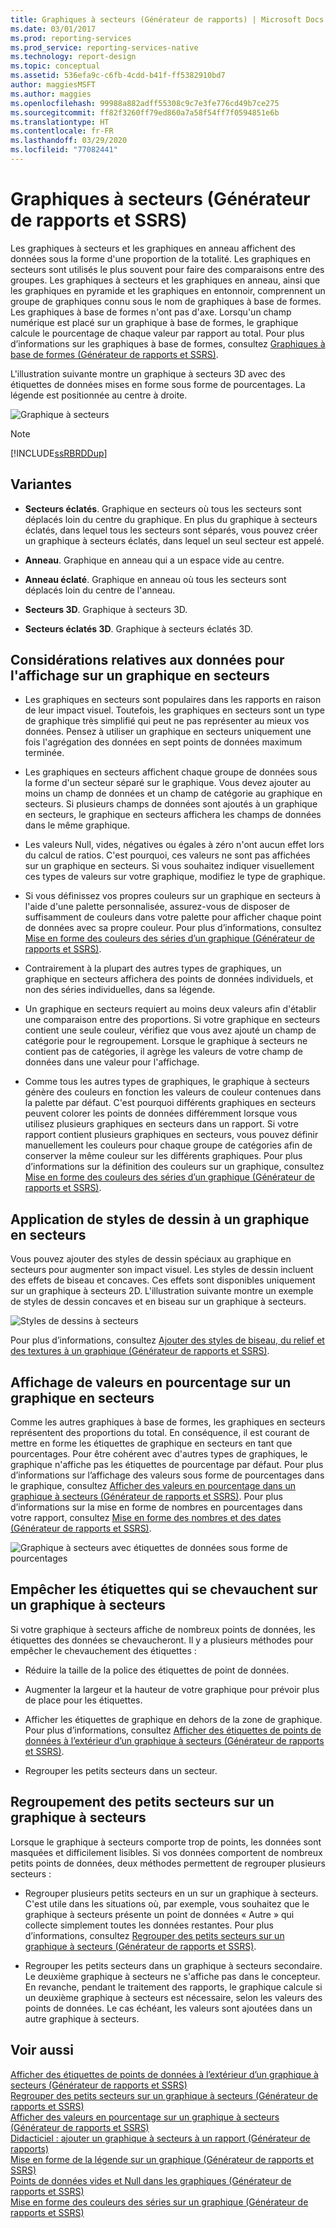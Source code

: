 ```yaml
---
title: Graphiques à secteurs (Générateur de rapports) | Microsoft Docs
ms.date: 03/01/2017
ms.prod: reporting-services
ms.prod_service: reporting-services-native
ms.technology: report-design
ms.topic: conceptual
ms.assetid: 536efa9c-c6fb-4cdd-b41f-ff5382910bd7
author: maggiesMSFT
ms.author: maggies
ms.openlocfilehash: 99988a882adff55308c9c7e3fe776cd49b7ce275
ms.sourcegitcommit: ff82f3260ff79ed860a7a58f54ff7f0594851e6b
ms.translationtype: HT
ms.contentlocale: fr-FR
ms.lasthandoff: 03/29/2020
ms.locfileid: "77082441"
---
```

# <a name="pie-charts-report-builder-and-ssrs"></a>Graphiques à secteurs (Générateur de rapports et SSRS)
  Les graphiques à secteurs et les graphiques en anneau affichent des données sous la forme d'une proportion de la totalité. Les graphiques en secteurs sont utilisés le plus souvent pour faire des comparaisons entre des groupes. Les graphiques à secteurs et les graphiques en anneau, ainsi que les graphiques en pyramide et les graphiques en entonnoir, comprennent un groupe de graphiques connu sous le nom de graphiques à base de formes. Les graphiques à base de formes n'ont pas d'axe. Lorsqu'un champ numérique est placé sur un graphique à base de formes, le graphique calcule le pourcentage de chaque valeur par rapport au total. Pour plus d’informations sur les graphiques à base de formes, consultez [Graphiques à base de formes &#40;Générateur de rapports et SSRS&#41;](../../reporting-services/report-design/shape-charts-report-builder-and-ssrs.md).  
  
 L'illustration suivante montre un graphique à secteurs 3D avec des étiquettes de données mises en forme sous forme de pourcentages.  La légende est positionnée au centre à droite.  
  
 ![Graphique à secteurs](../../reporting-services/report-design/media/piechart.gif "Graphique à secteurs")  
  
> [!NOTE]  
>  [!INCLUDE[ssRBRDDup](../../includes/ssrbrddup-md.md)]  
  
## <a name="variations"></a>Variantes  
  
-   **Secteurs éclatés**. Graphique en secteurs où tous les secteurs sont déplacés loin du centre du graphique. En plus du graphique à secteurs éclatés, dans lequel tous les secteurs sont séparés, vous pouvez créer un graphique à secteurs éclatés, dans lequel un seul secteur est appelé.  
  
-   **Anneau**. Graphique en anneau qui a un espace vide au centre.  
  
-   **Anneau éclaté**. Graphique en anneau où tous les secteurs sont déplacés loin du centre de l'anneau.  
  
-   **Secteurs 3D**. Graphique à secteurs 3D.  
  
-   **Secteurs éclatés 3D**. Graphique à secteurs éclatés 3D.  
  
## <a name="data-considerations-for-display-on-a-pie-chart"></a>Considérations relatives aux données pour l'affichage sur un graphique en secteurs  
  
-   Les graphiques en secteurs sont populaires dans les rapports en raison de leur impact visuel. Toutefois, les graphiques en secteurs sont un type de graphique très simplifié qui peut ne pas représenter au mieux vos données. Pensez à utiliser un graphique en secteurs uniquement une fois l'agrégation des données en sept points de données maximum terminée.  
  
-   Les graphiques en secteurs affichent chaque groupe de données sous la forme d'un secteur séparé sur le graphique. Vous devez ajouter au moins un champ de données et un champ de catégorie au graphique en secteurs. Si plusieurs champs de données sont ajoutés à un graphique en secteurs, le graphique en secteurs affichera les champs de données dans le même graphique.  
  
-   Les valeurs Null, vides, négatives ou égales à zéro n'ont aucun effet lors du calcul de ratios. C'est pourquoi, ces valeurs ne sont pas affichées sur un graphique en secteurs. Si vous souhaitez indiquer visuellement ces types de valeurs sur votre graphique, modifiez le type de graphique.  
  
-   Si vous définissez vos propres couleurs sur un graphique en secteurs à l'aide d'une palette personnalisée, assurez-vous de disposer de suffisamment de couleurs dans votre palette pour afficher chaque point de données avec sa propre couleur. Pour plus d’informations, consultez [Mise en forme des couleurs des séries d’un graphique &#40;Générateur de rapports et SSRS&#41;](../../reporting-services/report-design/formatting-series-colors-on-a-chart-report-builder-and-ssrs.md).  
  
-   Contrairement à la plupart des autres types de graphiques, un graphique en secteurs affichera des points de données individuels, et non des séries individuelles, dans sa légende.  
  
-   Un graphique en secteurs requiert au moins deux valeurs afin d'établir une comparaison entre des proportions. Si votre graphique en secteurs contient une seule couleur, vérifiez que vous avez ajouté un champ de catégorie pour le regroupement. Lorsque le graphique à secteurs ne contient pas de catégories, il agrège les valeurs de votre champ de données dans une valeur pour l'affichage.  
  
-   Comme tous les autres types de graphiques, le graphique à secteurs génère des couleurs en fonction les valeurs de couleur contenues dans la palette par défaut. C'est pourquoi différents graphiques en secteurs peuvent colorer les points de données différemment lorsque vous utilisez plusieurs graphiques en secteurs dans un rapport. Si votre rapport contient plusieurs graphiques en secteurs, vous pouvez définir manuellement les couleurs pour chaque groupe de catégories afin de conserver la même couleur sur les différents graphiques. Pour plus d’informations sur la définition des couleurs sur un graphique, consultez [Mise en forme des couleurs des séries d’un graphique &#40;Générateur de rapports et SSRS&#41;](../../reporting-services/report-design/formatting-series-colors-on-a-chart-report-builder-and-ssrs.md).  
  
## <a name="applying-drawing-styles-to-a-pie-chart"></a>Application de styles de dessin à un graphique en secteurs  
 Vous pouvez ajouter des styles de dessin spéciaux au graphique en secteurs pour augmenter son impact visuel. Les styles de dessin incluent des effets de biseau et concaves. Ces effets sont disponibles uniquement sur un graphique à secteurs 2D. L'illustration suivante montre un exemple de styles de dessin concaves et en biseau sur un graphique à secteurs.  
  
 ![Styles de dessins à secteurs](../../reporting-services/report-design/media/rs-piedrawingeffects-concave2.gif "Styles de dessins à secteurs")  
  
 Pour plus d’informations, consultez [Ajouter des styles de biseau, du relief et des textures à un graphique &#40;Générateur de rapports et SSRS&#41;](../../reporting-services/report-design/chart-effects-add-bevel-emboss-or-texture-report-builder.md).  
  
## <a name="displaying-percentage-values-on-a-pie-chart"></a>Affichage de valeurs en pourcentage sur un graphique en secteurs  
 Comme les autres graphiques à base de formes, les graphiques en secteurs représentent des proportions du total. En conséquence, il est courant de mettre en forme les étiquettes de graphique en secteurs en tant que pourcentages. Pour être cohérent avec d'autres types de graphiques, le graphique n'affiche pas les étiquettes de pourcentage par défaut. Pour plus d’informations sur l’affichage des valeurs sous forme de pourcentages dans le graphique, consultez [Afficher des valeurs en pourcentage dans un graphique à secteurs &#40;Générateur de rapports et SSRS&#41;](../../reporting-services/report-design/display-percentage-values-on-a-pie-chart-report-builder-and-ssrs.md). Pour plus d’informations sur la mise en forme de nombres en pourcentages dans votre rapport, consultez [Mise en forme des nombres et des dates &#40;Générateur de rapports et SSRS&#41;](../../reporting-services/report-design/formatting-numbers-and-dates-report-builder-and-ssrs.md).  
  
 ![Graphique à secteurs avec étiquettes de données sous forme de pourcentages](../../reporting-services/report-design/media/rs-piechartpercentages.gif "Graphique à secteurs avec étiquettes de données sous forme de pourcentages")  
  
## <a name="preventing-overlapped-labels-on-a-pie-chart"></a>Empêcher les étiquettes qui se chevauchent sur un graphique à secteurs  
 Si votre graphique à secteurs affiche de nombreux points de données, les étiquettes des données se chevaucheront. Il y a plusieurs méthodes pour empêcher le chevauchement des étiquettes :  
  
-   Réduire la taille de la police des étiquettes de point de données.  
  
-   Augmenter la largeur et la hauteur de votre graphique pour prévoir plus de place pour les étiquettes.  
  
-   Afficher les étiquettes de graphique en dehors de la zone de graphique. Pour plus d’informations, consultez [Afficher des étiquettes de points de données à l’extérieur d’un graphique à secteurs &#40;Générateur de rapports et SSRS&#41;](../../reporting-services/report-design/display-data-point-labels-outside-a-pie-chart-report-builder-and-ssrs.md).  
  
-   Regrouper les petits secteurs dans un secteur.  
  
## <a name="consolidating-small-slices-on-a-pie-chart"></a>Regroupement des petits secteurs sur un graphique à secteurs  
 Lorsque le graphique à secteurs comporte trop de points, les données sont masquées et difficilement lisibles. Si vos données comportent de nombreux petits points de données, deux méthodes permettent de regrouper plusieurs secteurs :  
  
-   Regrouper plusieurs petits secteurs en un sur un graphique à secteurs. C'est utile dans les situations où, par exemple, vous souhaitez que le graphique à secteurs présente un point de données « Autre » qui collecte simplement toutes les données restantes. Pour plus d’informations, consultez [Regrouper des petits secteurs sur un graphique à secteurs &#40;Générateur de rapports et SSRS&#41;](../../reporting-services/report-design/collect-small-slices-on-a-pie-chart-report-builder-and-ssrs.md).  
  
-   Regrouper les petits secteurs dans un graphique à secteurs secondaire. Le deuxième graphique à secteurs ne s'affiche pas dans le concepteur. En revanche, pendant le traitement des rapports, le graphique calcule si un deuxième graphique à secteurs est nécessaire, selon les valeurs des points de données. Le cas échéant, les valeurs sont ajoutées dans un autre graphique à secteurs.  
  
## <a name="see-also"></a>Voir aussi  
 [Afficher des étiquettes de points de données à l’extérieur d’un graphique à secteurs &#40;Générateur de rapports et SSRS&#41;](../../reporting-services/report-design/display-data-point-labels-outside-a-pie-chart-report-builder-and-ssrs.md)   
 [Regrouper des petits secteurs sur un graphique à secteurs &#40;Générateur de rapports et SSRS&#41;](../../reporting-services/report-design/collect-small-slices-on-a-pie-chart-report-builder-and-ssrs.md)   
 [Afficher des valeurs en pourcentage sur un graphique à secteurs &#40;Générateur de rapports et SSRS&#41;](../../reporting-services/report-design/display-percentage-values-on-a-pie-chart-report-builder-and-ssrs.md)   
 [Didacticiel : ajouter un graphique à secteurs à un rapport &#40;Générateur de rapports&#41;](../../reporting-services/tutorial-add-a-pie-chart-to-your-report-report-builder.md)   
 [Mise en forme de la légende sur un graphique &#40;Générateur de rapports et SSRS&#41;](../../reporting-services/report-design/chart-legend-formatting-report-builder.md)   
 [Points de données vides et Null dans les graphiques &#40;Générateur de rapports et SSRS&#41;](../../reporting-services/report-design/empty-and-null-data-points-in-charts-report-builder-and-ssrs.md)   
 [Mise en forme des couleurs des séries sur un graphique &#40;Générateur de rapports et SSRS&#41;](../../reporting-services/report-design/formatting-series-colors-on-a-chart-report-builder-and-ssrs.md)  
  
  
